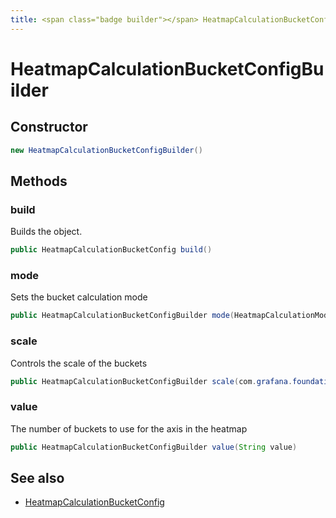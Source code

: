 ```yaml
---
title: <span class="badge builder"></span> HeatmapCalculationBucketConfigBuilder
---
```

# <span class="badge builder"></span> HeatmapCalculationBucketConfigBuilder

## Constructor

```java
new HeatmapCalculationBucketConfigBuilder()
```
## Methods

### <span class="badge object-method"></span> build

Builds the object.

```java
public HeatmapCalculationBucketConfig build()
```

### <span class="badge object-method"></span> mode

Sets the bucket calculation mode

```java
public HeatmapCalculationBucketConfigBuilder mode(HeatmapCalculationMode mode)
```

### <span class="badge object-method"></span> scale

Controls the scale of the buckets

```java
public HeatmapCalculationBucketConfigBuilder scale(com.grafana.foundation.cog.Builder<ScaleDistributionConfig> scale)
```

### <span class="badge object-method"></span> value

The number of buckets to use for the axis in the heatmap

```java
public HeatmapCalculationBucketConfigBuilder value(String value)
```

## See also

 * <span class="badge object-type-class"></span> [HeatmapCalculationBucketConfig](./object-HeatmapCalculationBucketConfig.md)
